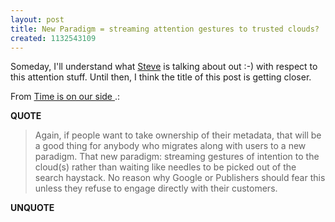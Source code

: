 ```yaml
---
layout: post
title: New Paradigm = streaming attention gestures to trusted clouds?
created: 1132543109
---
```

<p>Someday, I'll understand what <a href="http://blogs.zdnet.com/Gillmor/">Steve</a> is talking about out :-) with respect to this attention stuff. Until then, I think the title of this post is getting closer. </p><p>From <a href="http://blogs.zdnet.com/Gillmor/?p=185&part=rss&tag=feed&subj=zdblog">Time is on our side </a>.:</p> <p><strong>QUOTE</strong></p><blockquote><p>Again, if people want to take ownership of their metadata, that will be a good thing for anybody who migrates along with users to a new paradigm. That new paradigm: streaming gestures of intention to the cloud(s) rather than waiting like needles to be picked out of the search haystack. No reason why Google or Publishers should fear this unless they refuse to engage directly with their customers.</p></blockquote><p><strong>UNQUOTE</strong></p>
